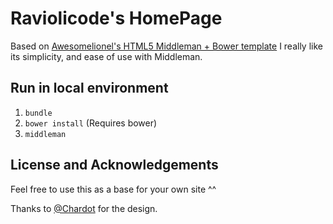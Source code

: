 # Raviolicode's HomePage

Based on [Awesomelionel's HTML5 Middleman + Bower template](https://github.com/awesomelionel/middleman-hamlsasspure)
I really like its simplicity, and ease of use with Middleman.

## Run in local environment

1. `bundle`
2. `bower install` (Requires bower)
3. `middleman`

## License and Acknowledgements

Feel free to use this as a base for your own site ^^

Thanks to [@Chardot](https://www.twitter.com/chardot) for the design.

